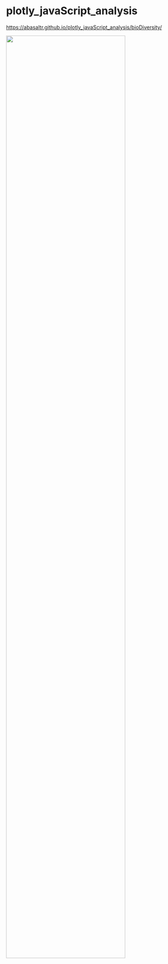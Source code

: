 # plotly_javaScript_analysis

https://abasaltr.github.io/plotly_javaScript_analysis/bioDiversity/

<img src="https://abasaltr.github.io/plotly_javaScript_homework12/bioDiversity/static/images/dashboard_id940.png" width="80%" height="80%">
